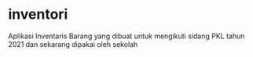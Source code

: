 # inventori
Aplikasi Inventaris Barang yang dibuat untuk mengikuti sidang PKL tahun 2021 dan sekarang dipakai oleh sekolah 
